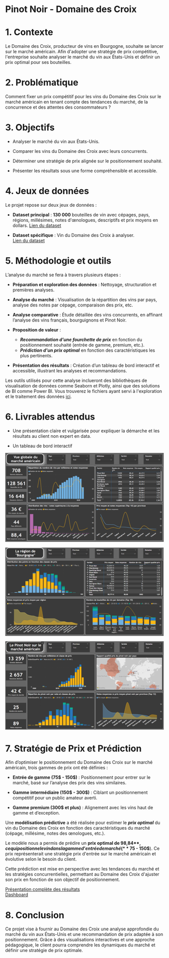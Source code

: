 # Pinot Noir - Domaine des Croix<br>

# 1. Contexte

Le Domaine des Croix, producteur de vins en Bourgogne, souhaite se lancer sur le marché américain. Afin d'adopter une stratégie de prix compétitive, l'entreprise souhaite analyser le marché du vin aux États-Unis et définir un prix optimal pour ses bouteilles.<br>

# 2. Problématique

Comment fixer un prix compétitif pour les vins du Domaine des Croix sur le marché américain en tenant compte des tendances du marché, de la concurrence et des attentes des consommateurs ?<br>

# 3. Objectifs

* Analyser le marché du vin aux États-Unis.

* Comparer les vins du Domaine des Croix avec leurs concurrents.

* Déterminer une stratégie de prix alignée sur le positionnement souhaité.

* Présenter les résultats sous une forme compréhensible et accessible.

# 4. Jeux de données

Le projet repose sur deux jeux de données :

* **Dataset principal** : **130 000** bouteilles de vin avec cépages, pays, régions, millésimes, notes d'œnologues, descriptifs et prix moyens en dollars. [Lien du dataset](https://github.com/WildCodeSchool/wilddata/raw/main/wine.zip)

* **Dataset spécifique** : Vin du Domaine des Croix à analyser.<br>
[Lien du dataset](https://raw.githubusercontent.com/WildCodeSchool/wilddata/main/domaine_des_croix.csv)<br>

# 5. Méthodologie et outils

L’analyse du marché se fera à travers plusieurs étapes :

* **Préparation et exploration des données** : Nettoyage, structuration et premières analyses.<br>

* **Analyse du marché** : Visualisation de la répartition des vins par pays, analyse des notes par cépage, comparaison des prix, etc.<br>

* **Analyse comparative** : Étude détaillée des vins concurrents, en affinant l’analyse des vins français, bourguignons et Pinot Noir.<br>

* **Proposition de valeur** : 
    * ***Recommandation d’une fourchette de prix*** en fonction du positionnement souhaité (entrée de gamme, premium, etc.).<br>
    * ***Prédiction d'un prix optimal*** en fonction des caractéristiques les plus pertinents.

* **Présentation des résultats** : Création d’un tableau de bord interactif et accessible, illustrant les analyses et recommandations.<br>

Les outils utilisés pour cette analyse inclueront des bibliothèques de visualisation de données comme Seaborn et Plotly, ainsi que des solutions de BI comme Power BI. Vous trouverez le fichiers ayant servi à l'exploration et le traitement des données [ici]().<br>

# 6. Livrables attendus

* Une présentation claire et vulgarisée pour expliquer la démarche et les résultats au client non expert en data.

* Un tableau de bord interactif

![xxx](images/picture1.PNG)<br>

![picture](images/picture2.PNG)<br>

![picture](images/picture3.PNG)

# 7. Stratégie de Prix et Prédiction

Afin d’optimiser le positionnement du Domaine des Croix sur le marché américain, trois gammes de prix ont été définies :

* **Entrée de gamme (75$ - 150$)** : Positionnement pour entrer sur le marché, basé sur l’analyse des prix des vins similaires.<br>

* **Gamme intermédiaire (150$ - 300$)** : Ciblant un positionnement compétitif pour un public amateur averti.<br>

* **Gamme premium (300$ et plus)** : Alignement avec les vins haut de gamme et d’exception.<br>

Une **modélisation prédictive** a été réalisée pour estimer le ***prix optimal*** du vin du Domaine des Croix en fonction des caractéristiques du marché (cépage, millésime, notes des œnologues, etc.).<br>

Le modèle nous a permis de prédire un **prix optimal de 98,84$**, ce qui positionne le vin dans la gamme d’entrée de marché (**75$ - 150$**). Ce prix représenterait une stratégie prix d'entrée sur le marché américain et évolutive selon le besoin du client.<br>

Cette prédiction est mise en perspective avec les tendances du marché et les stratégies concurrentielles, permettant au Domaine des Croix d'ajuster son prix en fonction de son objectif de positionnement.<br>

[Présentation complète des résultats](https://docs.google.com/presentation/d/1dYb7lT9FxvQj0Ay8Qtd2zGZXRJKUP7-t/edit?usp=sharing&ouid=117204650817277658970&rtpof=true&sd=true)<br>
[Dashboard](https://github.com/Diaure/Pinot-Noir-Domaine-des-Croix/blob/main/Dashboards/Strat%C3%A9gie_prix_Domaine-des-Croix_.pbix)<br>


# 8. Conclusion

Ce projet vise à fournir au Domaine des Croix une analyse approfondie du marché du vin aux États-Unis et une recommandation de prix adaptée à son positionnement. Grâce à des visualisations interactives et une approche pédagogique, le client pourra comprendre les dynamiques du marché et définir une stratégie de prix optimale.